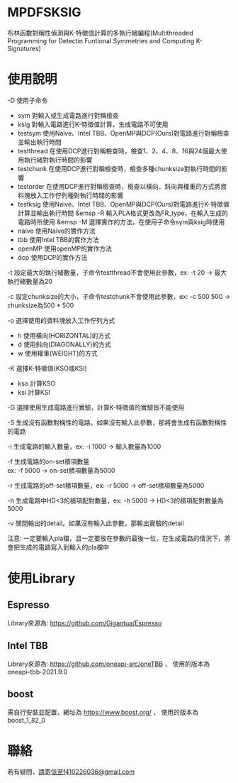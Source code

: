 # MPDFSKSIG

布林函數對稱性偵測與K-特徵值計算的多執行緒編程(Multithreaded Programming for Detectin Funtional Symmetries and Computing K-Signatures)

# 使用說明

-D 使用子命令
  - sym 對輸入或生成電路進行對稱檢查
  - ksig 對輸入電路進行K-特徵值計算，生成電路不可使用  
  - testsym 使用Naive、Intel TBB、OpenMP與DCP(Ours)對電路進行對稱檢查並輸出執行時間
  - testthread 在使用DCP進行對稱檢查時，檢查1、2、4、8、16與24個最大使用執行緒對執行時間的影響
  - testchunk 在使用DCP進行對稱檢查時，檢查多種chunksize對執行時間的影響 
  - testorder 在使用DCP進行對稱檢查時，檢查以橫向、斜向與權重的方式將資料塊放入工作佇列種對執行時間的影響
  - testksig 使用Naive、Intel TBB、OpenMP與DCP(Ours)對電路進行K-特徵值計算並輸出執行時間
&emsp
-R 輸入PLA格式更改為FR_type，在輸入生成的電路時所使用
&emsp
-M 選擇實作的方法，在使用子命令sym與ksig時使用
  - naive 使用Naive的實作方法
  - tbb 使用Intel TBB的實作方法
  - openMP 使用openMP的實作方法
  - dcp 使用DCP的實作方法

-t 設定最大的執行緒數量，子命令testthread不會使用此參數，ex: -t 20 -> 最大執行緒數量為20

-c 設定chunksize的大小，子命令testchunk不會使用此參數，ex: -c 500 500 -> chunksize為500 * 500

-o 選擇使用的資料塊放入工作佇列方式
- h 使用橫向(HORIZONTAL)的方式
- d 使用斜向(DIAGONALLY)的方式
- w 使用權重(WEIGHT)的方式

-K 選擇K-特徵值(KSO或KSI)
- kso 計算KSO
- ksi 計算KSI

-G 選擇使用生成電路進行實驗，計算K-特徵值的實驗皆不能使用

-S 生成沒有函數對稱性的電路。如果沒有輸入此參數，那將會生成有函數對稱性的電路

-i 生成電路的輸入數量，ex: -i 1000 -> 輸入數量為1000

-f 生成電路的on-set積項數量  
  ex: -f 5000 -> on-set積項數量為5000
 
-r 生成電路的off-set積項數量，ex: -r 5000 -> off-set積項數量為5000

-h 生成電路中HD<3的積項配對數量，ex: -h 5000 -> HD<3的積項配對數量為5000

-v 關閉輸出的detail。如果沒有輸入此參數，那輸出實驗的detail

注意: 一定要輸入pla檔，且一定要放在參數的最後一位，在生成電路的情況下，將會把生成的電路寫入到輸入的pla檔中

# 使用Library

## Espresso
Library來源為: https://github.com/Gigantua/Espresso

## Intel TBB
Library來源為: https://github.com/oneapi-src/oneTBB ，
使用的版本為oneapi-tbb-2021.9.0

## boost
需自行安裝並配置，網址為 https://www.boost.org/ ，
使用的版本為boost_1_82_0

# 聯絡
若有疑問，請寄信至f410226036@gmail.com
